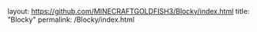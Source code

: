 layout: https://github.com/MINECRAFTGOLDFISH3/Blocky/index.html
title: "Blocky"
permalink: /Blocky/index.html
